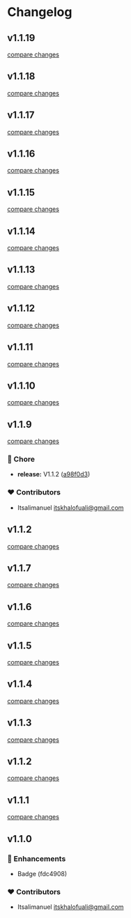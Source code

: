 # Changelog


## v1.1.19

[compare changes](https://github.com/itsalimanuel/renux/compare/v1.1.18...v1.1.19)

## v1.1.18

[compare changes](https://github.com/itsalimanuel/renux/compare/v1.1.17...v1.1.18)

## v1.1.17

[compare changes](https://github.com/itsalimanuel/renux/compare/v1.1.16...v1.1.17)

## v1.1.16

[compare changes](https://github.com/itsalimanuel/renux/compare/v1.1.15...v1.1.16)

## v1.1.15

[compare changes](https://github.com/itsalimanuel/renux/compare/v1.1.14...v1.1.15)

## v1.1.14

[compare changes](https://github.com/itsalimanuel/renux/compare/v1.1.13...v1.1.14)

## v1.1.13

[compare changes](https://github.com/itsalimanuel/renux/compare/v1.1.12...v1.1.13)

## v1.1.12

[compare changes](https://github.com/itsalimanuel/renux/compare/v1.1.11...v1.1.12)

## v1.1.11

[compare changes](https://github.com/itsalimanuel/renux/compare/v1.1.10...v1.1.11)

## v1.1.10

[compare changes](https://github.com/itsalimanuel/renux/compare/v1.1.9...v1.1.10)

## v1.1.9

[compare changes](https://github.com/itsalimanuel/renux/compare/v1.1.7...v1.1.9)


### 🏡 Chore

  - **release:** V1.1.2 ([a98f0d3](https://github.com/itsalimanuel/renux/commit/a98f0d3))

### ❤️  Contributors

- Itsalimanuel <itskhalofuali@gmail.com>

## v1.1.2

[compare changes](https://github.com/itsalimanuel/renux/compare/v1.1.7...v1.1.2)

## v1.1.7

[compare changes](https://github.com/itsalimanuel/renux/compare/v1.1.6...v1.1.7)

## v1.1.6

[compare changes](https://github.com/itsalimanuel/renux/compare/v1.1.5...v1.1.6)

## v1.1.5

[compare changes](https://github.com/itsalimanuel/renux/compare/v1.1.4...v1.1.5)

## v1.1.4

[compare changes](https://github.com/itsalimanuel/renux/compare/v1.1.3...v1.1.4)

## v1.1.3

[compare changes](https://undefined/undefined/compare/v1.1.2...v1.1.3)

## v1.1.2

[compare changes](https://undefined/undefined/compare/v1.1.1...v1.1.2)

## v1.1.1

[compare changes](https://undefined/undefined/compare/v1.1.0...v1.1.1)

## v1.1.0


### 🚀 Enhancements

  - Badge (fdc4908)

### ❤️  Contributors

- Itsalimanuel <itskhalofuali@gmail.com>

